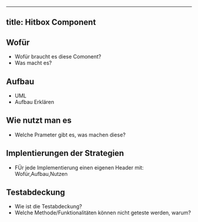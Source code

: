 ---
title: Hitbox Component
 ---

## Wofür
- Wofür braucht es diese Comonent?
- Was macht es? 

## Aufbau

- UML
- Aufbau Erklären

## Wie nutzt man es
- Welche Prameter gibt es, was machen diese? 

## Implentierungen der Strategien
- FÜr jede Implementierung einen eigenen Header mit: Wofür,Aufbau,Nutzen

## Testabdeckung
- Wie ist die Testabdeckung?
- Welche Methode/Funktionalitäten können nicht geteste werden, warum? 
